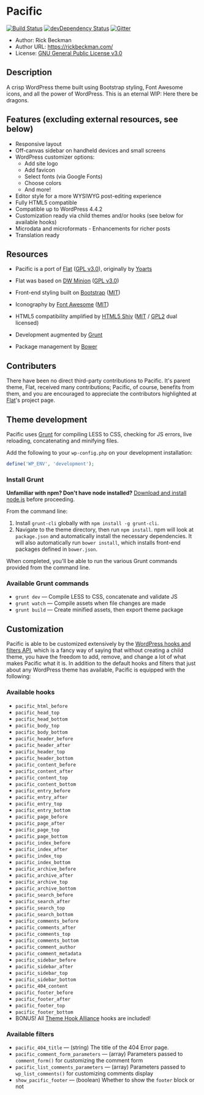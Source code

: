 # Pacific

[![Build Status](https://travis-ci.org/BrazenlyGeek/pacific.svg?branch=master)](https://travis-ci.org/BrazenlyGeek/pacific) [![devDependency Status](https://david-dm.org/BrazenlyGeek/pacific/dev-status.svg)](https://david-dm.org/BrazenlyGeek/pacific#info=devDependencies) [![Gitter](https://badges.gitter.im/Join%20Chat.svg)](https://gitter.im/BrazenlyGeek/pacific)

* Author:		Rick Beckman
* Author URL:	https://rickbeckman.com/
* License:		[GNU General Public License v3.0](http://www.gnu.org/licenses/gpl-3.0.html)

## Description

A crisp WordPress theme built using Bootstrap styling, Font Awesome icons, and all the power of WordPress. This is an eternal WIP: Here there be dragons.

## Features (excluding external resources, see below)

* Responsive layout
* Off-canvas sidebar on handheld devices and small screens
* WordPress customizer options:
  * Add site logo
  * Add favicon
  * Select fonts (via Google Fonts)
  * Choose colors
  * And more!
* Editor style for a more WYSIWYG post-editing experience
* Fully HTML5 compatible
* Compatible up to WordPress 4.4.2
* Customization ready via child themes and/or hooks (see below for available hooks)
* Microdata and microformats - Enhancements for richer posts
* Translation ready

## Resources

* Pacific is a port of [Flat](https://github.com/Codeinwp/flat) ([GPL v3.0](http://www.gnu.org/licenses/gpl-3.0.html)), originally by [Yoarts](http://www.yoarts.com/free-flat-design-wordpress-theme/)
* Flat was based on [DW Minion](http://www.designwall.com/wordpress/themes/dw-minion/) ([GPL v3.0](http://www.gnu.org/licenses/gpl-3.0.html))

* Front-end styling built on [Bootstrap](http://getbootstrap.com/) ([MIT](https://opensource.org/licenses/mit-license.html))
* Iconography by [Font Awesome](http://fortawesome.github.io/Font-Awesome/) ([MIT](https://opensource.org/licenses/mit-license.html))
* HTML5 compatibility amplified by [HTML5 Shiv](https://github.com/aFarkas/html5shiv) ([MIT](https://opensource.org/licenses/mit-license.html) / [GPL2](http://www.gnu.org/licenses/old-licenses/gpl-2.0.en.html) dual licensed)
* Development augmented by [Grunt](http://gruntjs.com/)
* Package management by [Bower](http://bower.io/)

## Contributers

There have been no direct third-party contributions to Pacific. It's parent theme, Flat, received many contributions; Pacific, of course, benefits from them, and you are encouraged to appreciate the contributors highlighted at [Flat](https://github.com/Codeinwp/flat)'s project page.

## Theme development

Pacific uses [Grunt](http://gruntjs.com/) for compiling LESS to CSS, checking for JS errors, live reloading, concatenating and minifying files.

Add the following to your `wp-config.php` on your development installation:

```php
define('WP_ENV', 'development');
```

### Install Grunt

**Unfamiliar with npm? Don't have node installed?** [Download and install node.js](http://nodejs.org/download/) before proceeding.

From the command line:

1. Install `grunt-cli` globally with `npm install -g grunt-cli`.
2. Navigate to the theme directory, then run `npm install`. npm will look at `package.json` and automatically install the necessary dependencies. It will also automatically run `bower install`, which installs front-end packages defined in `bower.json`.

When completed, you'll be able to run the various Grunt commands provided from the command line.

### Available Grunt commands

* `grunt dev` — Compile LESS to CSS, concatenate and validate JS
* `grunt watch` — Compile assets when file changes are made
* `grunt build` — Create minified assets, then export theme package

## Customization

Pacific is able to be customized extensively by the [WordPress hooks and filters API](http://codex.wordpress.org/Plugin_API), which is a fancy way of saying that without creating a child theme, you have the freedom to add, remove, and change a lot of what makes Pacific what it is. In addition to the default hooks and filters that just about any WordPress theme has available, Pacific is equipped with the following:

### Available hooks

* `pacific_html_before`
* `pacific_head_top`
* `pacific_head_bottom`
* `pacific_body_top`
* `pacific_body_bottom`
* `pacific_header_before`
* `pacific_header_after`
* `pacific_header_top`
* `pacific_header_bottom`
* `pacific_content_before`
* `pacific_content_after`
* `pacific_content_top`
* `pacific_content_bottom`
* `pacific_entry_before`
* `pacific_entry_after`
* `pacific_entry_top`
* `pacific_entry_bottom`
* `pacific_page_before`
* `pacific_page_after`
* `pacific_page_top`
* `pacific_page_bottom`
* `pacific_index_before`
* `pacific_index_after`
* `pacific_index_top`
* `pacific_index_bottom`
* `pacific_archive_before`
* `pacific_archive_after`
* `pacific_archive_top`
* `pacific_archive_bottom`
* `pacific_search_before`
* `pacific_search_after`
* `pacific_search_top`
* `pacific_search_bottom`
* `pacific_comments_before`
* `pacific_comments_after`
* `pacific_comments_top`
* `pacific_comments_bottom`
* `pacific_comment_author`
* `pacific_comment_metadata`
* `pacific_sidebar_before`
* `pacific_sidebar_after`
* `pacific_sidebar_top`
* `pacific_sidebar_bottom`
* `pacific_404_content`
* `pacific_footer_before`
* `pacific_footer_after`
* `pacific_footer_top`
* `pacific_footer_bottom`
* BONUS! All [Theme Hook Alliance](https://github.com/zamoose/themehookalliance) hooks are included!

### Available filters

* `pacific_404_title` — (string) The title of the 404 Error page.
* `pacific_comment_form_parameters` — (array) Parameters passed to `comment_form()` for customizing the comment form
* `pacific_list_comments_parameters` — (array) Parameters passed to `wp_list_comments()` for customizing comments display
* `show_pacific_footer` — (boolean) Whether to show the `footer` block or not